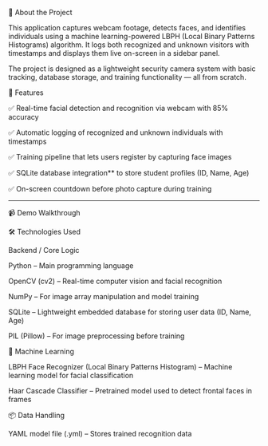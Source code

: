 📌 About the Project

This application captures webcam footage, detects faces, and identifies individuals using a machine learning-powered LBPH (Local Binary Patterns Histograms) algorithm. It logs both recognized and unknown visitors with timestamps and displays them live on-screen in a sidebar panel.

The project is designed as a lightweight security camera system with basic tracking, database storage, and training functionality — all from scratch.


🚀 Features

✅ Real-time facial detection and recognition via webcam with 85% accuracy

✅ Automatic logging of recognized and unknown individuals with timestamps  

✅ Training pipeline that lets users register by capturing face images  

✅ SQLite database integration** to store student profiles (ID, Name, Age)  

✅ On-screen countdown before photo capture during training  


---

 📹 Demo Walkthrough


🛠 Technologies Used

Backend / Core Logic

Python – Main programming language

OpenCV (cv2) – Real-time computer vision and facial recognition

NumPy – For image array manipulation and model training

SQLite – Lightweight embedded database for storing user data (ID, Name, Age)

PIL (Pillow) – For image preprocessing before training


🧠 Machine Learning

LBPH Face Recognizer (Local Binary Patterns Histogram) – Machine learning model for facial classification

Haar Cascade Classifier – Pretrained model used to detect frontal faces in frames


📦 Data Handling

YAML model file (.yml) – Stores trained recognition data
